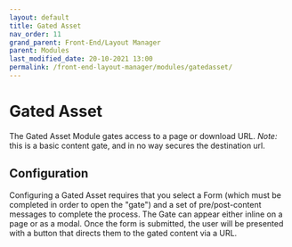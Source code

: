 ```yaml
---
layout: default
title: Gated Asset
nav_order: 11
grand_parent: Front-End/Layout Manager
parent: Modules
last_modified_date: 20-10-2021 13:00
permalink: /front-end-layout-manager/modules/gatedasset/
---
```


# Gated Asset

The Gated Asset Module gates access to a page or download URL. *Note:* this is a basic content gate, and in no way secures the destination url.

## Configuration
Configuring a Gated Asset requires that you select a Form (which must be completed in order to open the "gate") and a set of pre/post-content messages to complete the process. The Gate can appear either inline on a page or as a modal. Once the form is submitted, the user will be presented with a button that directs them to the gated content via a URL.
